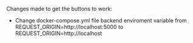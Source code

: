 Changes made to get the buttons to work:

- Change docker-compose.yml file backend enviroment variable from REQUEST_ORIGIN=http://localhost:5000
to REQUEST_ORIGIN=http://localhost
